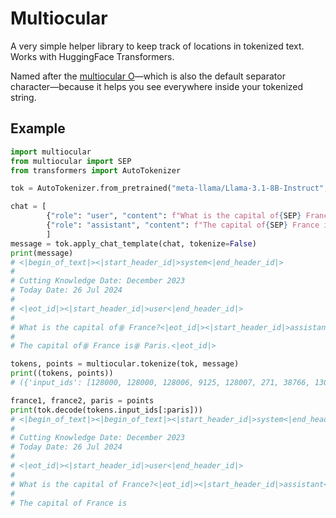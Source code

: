 # Multiocular

A very simple helper library to keep track of locations in tokenized text. Works with HuggingFace Transformers.

Named after the [multiocular O](https://en.wikipedia.org/wiki/Cyrillic_O_variants#Multiocular_O)—which is also the default separator character—because it helps you see everywhere inside your tokenized string.

## Example
```python
import multiocular
from multiocular import SEP
from transformers import AutoTokenizer

tok = AutoTokenizer.from_pretrained("meta-llama/Llama-3.1-8B-Instruct", use_fast= True)

chat = [
        {"role": "user", "content": f"What is the capital of{SEP} France?"},
        {"role": "assistant", "content": f"The capital of{SEP} France is{SEP} Paris."},
        ]
message = tok.apply_chat_template(chat, tokenize=False)
print(message)
# <|begin_of_text|><|start_header_id|>system<|end_header_id|>
# 
# Cutting Knowledge Date: December 2023
# Today Date: 26 Jul 2024
# 
# <|eot_id|><|start_header_id|>user<|end_header_id|>
# 
# What is the capital ofꙮ France?<|eot_id|><|start_header_id|>assistant<|end_header_id|>
# 
# The capital ofꙮ France isꙮ Paris.<|eot_id|>

tokens, points = multiocular.tokenize(tok, message)
print((tokens, points))
# ({'input_ids': [128000, 128000, 128006, 9125, 128007, 271, 38766, 1303, 33025, 2696, 25, 6790, 220, 2366, 18, 198, 15724, 2696, 25, 220, 1627, 10263, 220, 2366, 19, 271, 128009, 128006, 882, 128007, 271, 3923, 374, 279, 6864, 315, 9822, 30, 128009, 128006, 78191, 128007, 271, 791, 6864, 315, 9822, 374, 12366, 13, 128009], 'attention_mask': [1, 1, 1, 1, 1, 1, 1, 1, 1, 1, 1, 1, 1, 1, 1, 1, 1, 1, 1, 1, 1, 1, 1, 1, 1, 1, 1, 1, 1, 1, 1, 1, 1, 1, 1, 1, 1, 1, 1, 1, 1, 1, 1, 1, 1, 1, 1, 1, 1, 1, 1]}, [36, 46, 48])

france1, france2, paris = points
print(tok.decode(tokens.input_ids[:paris]))
# <|begin_of_text|><|begin_of_text|><|start_header_id|>system<|end_header_id|>
# 
# Cutting Knowledge Date: December 2023
# Today Date: 26 Jul 2024
# 
# <|eot_id|><|start_header_id|>user<|end_header_id|>
# 
# What is the capital of France?<|eot_id|><|start_header_id|>assistant<|end_header_id|>
# 
# The capital of France is
```
